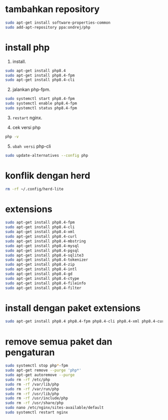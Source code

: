 # tambahkan repository

```bash
sudo apt-get install software-properties-common
sudo add-apt-repository ppa:ondrej/php
```

# install php

1. install.

```bash
sudo apt-get install php8.4
sudo apt-get install php8.4-fpm
sudo apt-get install php8.4-cli
```

2. jalankan php-fpm.

```bash
sudo systemctl start php8.4-fpm
sudo systemctl enable php8.4-fpm
sudo systemctl status php8.4-fpm
```

3. `restart` nginx.

4. cek versi php

```bash
php -v
```

5. `ubah versi` php-cli

```bash
sudo update-alternatives --config php
```

# konflik dengan herd
```bash
rm -rf ~/.config/herd-lite
```

# extensions

```bash
sudo apt-get install php8.4-fpm
sudo apt-get install php8.4-cli
sudo apt-get install php8.4-xml
sudo apt-get install php8.4-curl
sudo apt-get install php8.4-mbstring
sudo apt-get install php8.4-mysql
sudo apt-get install php8.4-pgsql
sudo apt-get install php8.4-sqlite3
sudo apt-get install php8.4-tokenizer
sudo apt-get install php8.4-zip
sudo apt-get install php8.4-intl
sudo apt-get install php8.4-gd
sudo apt-get install php8.4-ctype
sudo apt-get install php8.4-fileinfo
sudo apt-get install php8.4-filter
```

# install dengan paket extensions

```bash
sudo apt-get install php8.4 php8.4-fpm php8.4-cli php8.4-xml php8.4-curl php8.4-mbstring php8.4-mysql php8.4-pgsql php8.4-sqlite3 php8.4-tokenizer php8.4-zip php8.4-intl php8.4-gd php8.4-ctype php8.4-fileinfo php8.4-filter
```

# remove semua paket dan pengaturan

```bash
sudo systemctl stop php*-fpm
sudo apt-get remove --purge 'php*'
sudo apt-get autoremove --purge
sudo rm -rf /etc/php
sudo rm -rf /var/lib/php
sudo rm -rf /var/run/php
sudo rm -rf /usr/lib/php
sudo rm -rf /usr/include/php
sudo rm -rf /usr/share/php
sudo nano /etc/nginx/sites-available/default
sudo systemctl restart nginx
```

